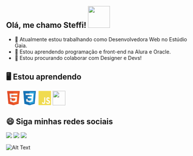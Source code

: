 ## Olá, me chamo Steffi! <img src="https://i.pinimg.com/originals/ca/1d/9e/ca1d9e9ee0036ff2d88cdd8d895f5244.gif" width="60" height="60" />

- 🔭 Atualmente estou trabalhando como Desenvolvedora Web no Estúdio Gaia.
- 🌱 Estou aprendendo programação e front-end na Alura e Oracle.
- 👯 Estou procurando colaborar com Designer e Devs!

## 🖥️ Estou aprendendo

<img loading="lazy" src="https://raw.githubusercontent.com/devicons/devicon/master/icons/html5/html5-original.svg" width="40" height="40"/> <img loading="lazy" src="https://raw.githubusercontent.com/devicons/devicon/master/icons/css3/css3-original.svg" width="40" height="40"/> <img loading="lazy" src="https://raw.githubusercontent.com/devicons/devicon/master/icons/javascript/javascript-plain.svg" width="35" height="40"/> <img loading="lazy" src="https://cdn.jsdelivr.net/gh/devicons/devicon@latest/icons/figma/figma-original.svg" width="35" height="40"/>

## 😄 Siga minhas redes sociais

<div>
<a href="https://instagram.com/steffimelo" target="_blank"><img loading="lazy" src="https://img.shields.io/badge/-Instagram-%23E4405F?style=for-the-badge&logo=instagram&logoColor=white" target="_blank"></a>
<a href = "mailto:steffidesignerstudio@gmail.com"><img loading="lazy" src="https://img.shields.io/badge/Gmail-D14836?style=for-the-badge&logo=gmail&logoColor=white" target="_blank"></a>
<a href="https://www.linkedin.com/in/stefaniesmelo" target="_blank"><img loading="lazy" src="https://img.shields.io/badge/-LinkedIn-%230077B5?style=for-the-badge&logo=linkedin&logoColor=white" target="_blank"></a>   
</div>

![Alt Text](https://i.pinimg.com/originals/80/7b/5c/807b5c4b02e765bb4930b7c66662ef4b.gif)
